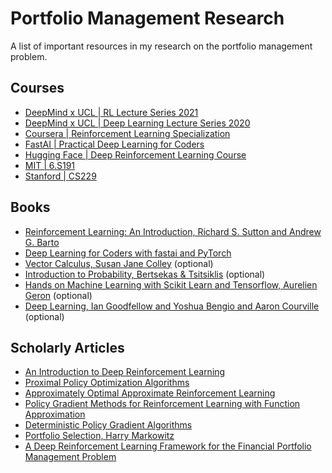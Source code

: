 # Portfolio Management Research

A list of important resources in my research on the portfolio management problem.

## Courses

 - [DeepMind x UCL | RL Lecture Series 2021](https://youtube.com/playlist?list=PLqYmG7hTraZDVH599EItlEWsUOsJbAodm&si=3k6CH5E2wS7OD1Ut)
 - [DeepMind x UCL | Deep Learning Lecture Series 2020](https://www.youtube.com/playlist?list=PLqYmG7hTraZCDxZ44o4p3N5Anz3lLRVZF)
 - [Coursera | Reinforcement Learning Specialization](https://www.coursera.org/specializations/reinforcement-learning)
 - [FastAI | Practical Deep Learning for Coders](https://course.fast.ai)
 - [Hugging Face | Deep Reinforcement Learning Course](https://huggingface.co/learn/deep-rl-course/en/unit0/introduction)
 - [MIT | 6.S191](https://youtube.com/playlist?list=PLtBw6njQRU-rwp5__7C0oIVt26ZgjG9NI&si=jEOFnqwd2mmJnOwv)
 - [Stanford | CS229](https://youtube.com/playlist?list=PLoROMvodv4rNyWOpJg_Yh4NSqI4Z4vOYy)


## Books
- [Reinforcement Learning: An Introduction, Richard S. Sutton and Andrew G. Barto](https://web.stanford.edu/class/psych209/Readings/SuttonBartoIPRLBook2ndEd.pdf)
- [Deep Learning for Coders with fastai and PyTorch](https://github.com/fastai/fastbook)
- [Vector Calculus, Susan Jane Colley](/books/Vector%20Calculus.pdf) (optional)
- [Introduction to Probability, Bertsekas & Tsitsiklis](/books/Math--Bertsekas_Tsitsiklis_Introduction_to_probability.pdf) (optional)
- [Hands on Machine Learning with Scikit Learn and Tensorflow, Aurelien Geron](/books/Hands%20on%20Machine%20Learning%20with%20Scikit%20Learn%20and%20Tensorflow.pdf) (optional)
- [Deep Learning, Ian Goodfellow and Yoshua Bengio and Aaron Courville](/books/deeplearningbook.pdf) (optional)

## Scholarly Articles
- [An Introduction to Deep Reinforcement Learning](https://arxiv.org/abs/1811.12560)
- [Proximal Policy Optimization Algorithms](https://arxiv.org/abs/1707.06347)
- [Approximately Optimal Approximate Reinforcement Learning](https://people.eecs.berkeley.edu/~pabbeel/cs287-fa09/readings/KakadeLangford-icml2002.pdf)
- [Policy Gradient Methods for Reinforcement Learning with Function Approximation](https://papers.nips.cc/paper/1713-policy-gradient-methods-for-reinforcement-learning-with-function-approximation.pdf)
- [Deterministic Policy Gradient Algorithms](http://proceedings.mlr.press/v32/silver14.pdf)
- [Portfolio Selection, Harry Markowitz](https://www.math.ust.hk/~maykwok/courses/ma362/07F/markowitz_JF.pdf)
- [A Deep Reinforcement Learning Framework for the Financial Portfolio Management Problem](https://arxiv.org/abs/1706.10059)
